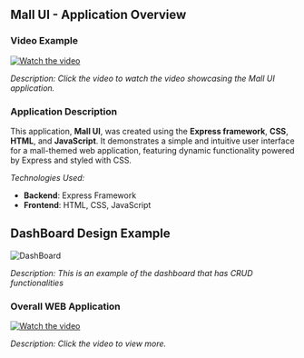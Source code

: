 ## Mall UI - Application Overview

### Video Example
[![Watch the video](https://img.youtube.com/vi/KXRWE_4fH4k/0.jpg)](https://youtu.be/KXRWE_4fH4k)

*Description: Click the video to watch the video showcasing the Mall UI application.*

### Application Description
This application, **Mall UI**, was created using the **Express framework**, **CSS**, **HTML**, and **JavaScript**. It demonstrates a simple and intuitive user interface for a mall-themed web application, featuring dynamic functionality powered by Express and styled with CSS.

*Technologies Used:*
- **Backend**: Express Framework
- **Frontend**: HTML, CSS, JavaScript



## DashBoard Design Example
![DashBoard](https://github.com/user-attachments/assets/0ed1c9f4-30bb-4bcc-827e-693a9821afa8)

*Description: This is an example of the dashboard that has CRUD functionalities* 


### Overall WEB Application
[![Watch the video](https://img.youtube.com/vi/5YHZfHEAbLc/0.jpg)](https://youtu.be/5YHZfHEAbLc)

*Description: Click the video to view more.*



